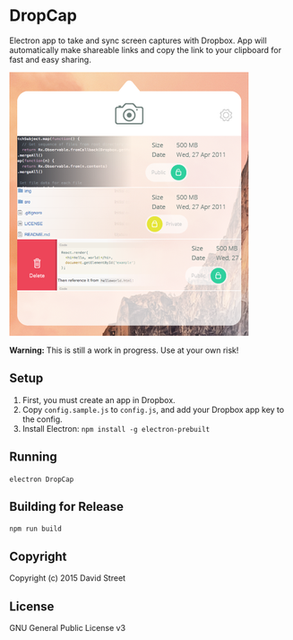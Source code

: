 # DropCap

Electron app to take and sync screen captures with Dropbox. App will
automatically make shareable links and copy the link to your clipboard for
fast and easy sharing.

![DropCap](/screenshot.png?raw=true)

**Warning:** This is still a work in progress. Use at your own risk!

## Setup

1. First, you must create an app in Dropbox.
2. Copy `config.sample.js` to `config.js`, and add your Dropbox app key to the
   config.
3. Install Electron: `npm install -g electron-prebuilt`

## Running

`electron DropCap`

## Building for Release

`npm run build`

## Copyright

Copyright (c) 2015 David Street

## License

GNU General Public License v3
